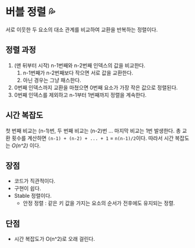 버블 정렬 💦
==========
서로 이웃한 두 요소의 대소 관계를 비교하여 교환을 반복하는 정렬이다.

정렬 과정 
----------
1.  (맨 뒤부터 시작) n-1번째와 n-2번째 인덱스의 값을 비교한다.
    1. n-1번째가 n-2번째보다 작으면 서로 값을 교환한다.
    2. 아닌 경우는 그냥 패스한다.
2. 0번째 인덱스까지 교환을 마쳤으면 0번째 요소가 가장 작은 값으로 정렬된다.
3. 0번째 인덱스를 제외하고 n-1부터 1번째까지 정렬을 계속한다.

시간 복잡도
-----------
첫 번째 비교는 (n-1)번, 두 번째 비교는 (n-2)번 ... 마지막 비교는 1번 발생한다.
총 교환 횟수를 계산하면 `(n-1) + (n-2) + ... + 1` = `n(n-1)/2`이다.
따라서 시간 복잡도는 *O(n^2)* 이다.

장점
------------
+ 코드가 직관적이다.
+ 구현이 쉽다.
+ Stable 정렬이다. 
    + 안정 정렬 : 같은 키 값을 가지는 요소의 순서가 전후에도 유지되는 정렬.

단점
------------
+ 시간 복잡도가 O(n^2)로 오래 걸린다.